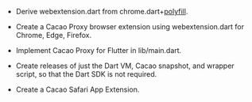 * Derive webextension.dart from chrome.dart+[polyfill](https://github.com/mozilla/webextension-polyfill).

* Create a Cacao Proxy browser extension using webextension.dart for Chrome, Edge, Firefox.

* Implement Cacao Proxy for Flutter in lib/main.dart.

* Create releases of just the Dart VM, Cacao snapshot, and wrapper script, so that the Dart SDK is not required.

* Create a Cacao Safari App Extension.
